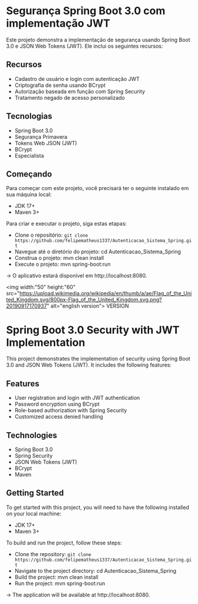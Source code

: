 # Segurança Spring Boot 3.0 com implementação JWT
Este projeto demonstra a implementação de segurança usando Spring Boot 3.0 e JSON Web Tokens (JWT). Ele inclui os seguintes recursos:

## Recursos
* Cadastro de usuário e login com autenticação JWT
* Criptografia de senha usando BCrypt
* Autorização baseada em função com Spring Security
* Tratamento negado de acesso personalizado

## Tecnologias
* Spring Boot 3.0
* Segurança Primavera
* Tokens Web JSON (JWT)
* BCrypt
* Especialista
 
## Começando
Para começar com este projeto, você precisará ter o seguinte instalado em sua máquina local:

* JDK 17+
* Maven 3+


Para criar e executar o projeto, siga estas etapas:

* Clone o repositório: `git clone https://github.com/felipematheus1337/Autenticacao_Sistema_Spring.git`
* Navegue até o diretório do projeto: cd Autenticacao_Sistema_Spring
* Construa o projeto: mvn clean install
* Execute o projeto: mvn spring-boot:run

-> O aplicativo estará disponível em http://localhost:8080.








<img width:"50" height:"60" src="https://upload.wikimedia.org/wikipedia/en/thumb/a/ae/Flag_of_the_United_Kingdom.svg/800px-Flag_of_the_United_Kingdom.svg.png?20190917170937" alt="english version"> VERSION

# Spring Boot 3.0 Security with JWT Implementation
This project demonstrates the implementation of security using Spring Boot 3.0 and JSON Web Tokens (JWT). It includes the following features:

## Features
* User registration and login with JWT authentication
* Password encryption using BCrypt
* Role-based authorization with Spring Security
* Customized access denied handling

## Technologies
* Spring Boot 3.0
* Spring Security
* JSON Web Tokens (JWT)
* BCrypt
* Maven
 
## Getting Started
To get started with this project, you will need to have the following installed on your local machine:

* JDK 17+
* Maven 3+


To build and run the project, follow these steps:

* Clone the repository: `git clone https://github.com/felipematheus1337/Autenticacao_Sistema_Spring.git`
* Navigate to the project directory: cd Autenticacao_Sistema_Spring
* Build the project: mvn clean install
* Run the project: mvn spring-boot:run 

-> The application will be available at http://localhost:8080.
